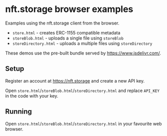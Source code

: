 # nft.storage browser examples

Examples using the nft.storage client from the browser.

- `store.html` - creates ERC-1155 compatible metadata
- `storeBlob.html` - uploads a single file using `storeBlob`
- `storeDirectory.html` - uploads a multiple files using `storeDirectory`

These demos use the pre-built bundle served by https://www.jsdelivr.com/.

## Setup

Register an account at https://nft.storage and create a new API key.

Open `store.html`/`storeBlob.html`/`storeDirectory.html` and replace `API_KEY` in the code with your key.

## Running

Open `store.html`/`storeBlob.html`/`storeDirectory.html` in your favourite web browser.
